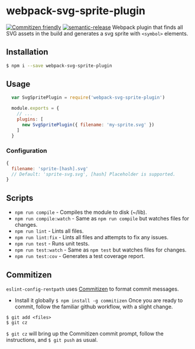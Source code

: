 # webpack-svg-sprite-plugin
 [![Commitizen friendly](https://img.shields.io/badge/commitizen-friendly-brightgreen.svg)](http://commitizen.github.io/cz-cli/)
 [![semantic-release](https://img.shields.io/badge/%20%20%F0%9F%93%A6%F0%9F%9A%80-semantic--release-e10079.svg?style=plastic)](https://github.com/semantic-release/semantic-release)
Webpack plugin that finds all SVG assets in the build and generates a svg sprite with `<symbol>` elements.



## Installation
```bash
$ npm i --save webpack-svg-sprite-plugin
```

## Usage
```javascript
  var SvgSpritePlugin = require('webpack-svg-sprite-plugin')

  module.exports = {
    // ...
    plugins: [
      new SvgSpritePlugin({ filename: 'my-sprite.svg' })
    ]
  }
```

### Configuration
```javascript
{
  filename: 'sprite-[hash].svg'
  // Default: 'sprite-svg.svg', [hash] Placeholder is supported.
}
```


## Scripts
* `npm run compile` - Compiles the module to disk (~/lib).
* `npm run compile:watch` - Same as `npm run compile` but watches files for changes.
* `npm run lint` - Lints all files.
* `npm run lint:fix` - Lints all files and attempts to fix any issues.
* `npm run test` - Runs unit tests.
* `npm run test:watch` - Same as `npm test` but watches files for changes.
* `npm run test:cov` - Generates a test coverage report.


## Commitizen
  `eslint-config-rentpath` uses [Commitizen](https://commitizen.github.io/cz-cli/) to format commit messages.
  * Install it globally `$ npm install -g commitizen`
 Once you are ready to commit, follow the familiar github workflow, with a slight change.

 ```
 $ git add <files>
 $ git cz
 ```

 `$ git cz` will bring up the Commitizen commit prompt, follow the instructions, and `$ git push` as usual.
